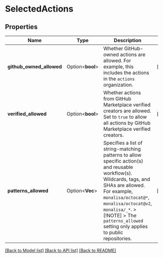 # SelectedActions

## Properties

Name | Type | Description | Notes
------------ | ------------- | ------------- | -------------
**github_owned_allowed** | Option<**bool**> | Whether GitHub-owned actions are allowed. For example, this includes the actions in the `actions` organization. | [optional]
**verified_allowed** | Option<**bool**> | Whether actions from GitHub Marketplace verified creators are allowed. Set to `true` to allow all actions by GitHub Marketplace verified creators. | [optional]
**patterns_allowed** | Option<**Vec<String>**> | Specifies a list of string-matching patterns to allow specific action(s) and reusable workflow(s). Wildcards, tags, and SHAs are allowed. For example, `monalisa/octocat@*`, `monalisa/octocat@v2`, `monalisa/_*`.  > [!NOTE] > The `patterns_allowed` setting only applies to public repositories. | [optional]

[[Back to Model list]](../README.md#documentation-for-models) [[Back to API list]](../README.md#documentation-for-api-endpoints) [[Back to README]](../README.md)


